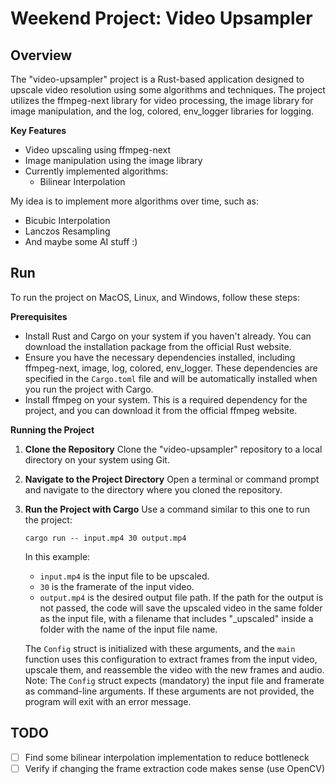 # Weekend Project: Video Upsampler

## Overview

The "video-upsampler" project is a Rust-based application designed to upscale video resolution using some algorithms and techniques. The project utilizes the ffmpeg-next library for video processing, the image library for image manipulation, and the log, colored, env_logger libraries for logging.

**Key Features**

* Video upscaling using ffmpeg-next
* Image manipulation using the image library
* Currently implemented algorithms:
  * Bilinear Interpolation

My idea is to implement more algorithms over time, such as:

* Bicubic Interpolation
* Lanczos Resampling
* And maybe some AI stuff :)

## Run

To run the project on MacOS, Linux, and Windows, follow these steps:

**Prerequisites**

* Install Rust and Cargo on your system if you haven't already. You can download the installation package from the official Rust website.
* Ensure you have the necessary dependencies installed, including ffmpeg-next, image, log, colored, env_logger. These dependencies are specified in the `Cargo.toml` file and will be automatically installed when you run the project with Cargo.
* Install ffmpeg on your system. This is a required dependency for the project, and you can download it from the official ffmpeg website.

**Running the Project**

1. **Clone the Repository**
   Clone the "video-upsampler" repository to a local directory on your system using Git.
2. **Navigate to the Project Directory**
   Open a terminal or command prompt and navigate to the directory where you cloned the repository.
3. **Run the Project with Cargo**
   Use a command similar to this one to run the project:

   ```
   cargo run -- input.mp4 30 output.mp4
   ```

   In this example:

   * `input.mp4` is the input file to be upscaled.
   * `30` is the framerate of the input video.
   * `output.mp4` is the desired output file path. If the path for the output is not passed, the code will save the upscaled video in the same folder as the input file, with a filename that includes "_upscaled" inside a folder with the name of the input file name.

   The `Config` struct is initialized with these arguments, and the `main` function uses this configuration to extract frames from the input video, upscale them, and reassemble the video with the new frames and audio. Note: The `Config` struct expects (mandatory) the input file and framerate as command-line arguments. If these arguments are not provided, the program will exit with an error message.


## TODO

- [ ] Find some bilinear interpolation implementation to reduce bottleneck
- [ ] Verify if changing the frame extraction code makes sense (use OpenCV)
